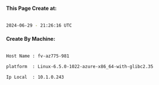 
   
#### This Page Create at:

```bash

2024-06-29 - 21:26:16 UTC

```

#### Create By Machine:

```bash

Host Name : fv-az775-981

platform  : Linux-6.5.0-1022-azure-x86_64-with-glibc2.35

Ip Local  : 10.1.0.243

```

